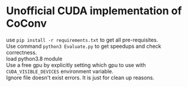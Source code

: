 # Unofficial CUDA implementation of CoConv


use `pip install -r requirements.txt` to get all pre-requisites.</br>
Use command `python3 Evaluate.py` to get speedups and check correctness.</br>
load python3.8 module</br>
Use a free gpu by explicitly setting which gpu to use with `CUDA_VISIBLE_DEVICES` environment variable.</br>
Ignore file doesn't exist errors. It is just for clean up reasons.
